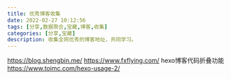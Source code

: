 ```yaml
---
title: 优秀博客收集
date: 2022-02-27 10:12:56
tags: [分享,数据聚合,宝藏,博客,收集]
categories: [分享,宝藏]
description: 收集全网优秀的博客地址，共同学习。
---
```



https://blog.shengbin.me/
https://www.fxflying.com/
hexo博客代码折叠功能
https://www.toimc.com/hexo-usage-2/